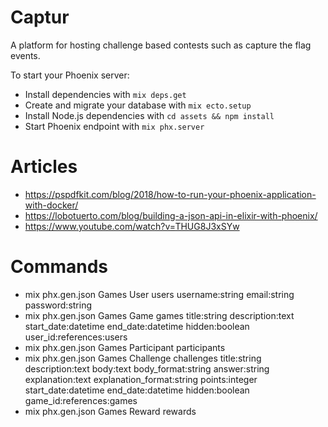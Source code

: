 # Captur

A platform for hosting challenge based contests such as capture the flag events.

To start your Phoenix server:

  * Install dependencies with `mix deps.get`
  * Create and migrate your database with `mix ecto.setup`
  * Install Node.js dependencies with `cd assets && npm install`
  * Start Phoenix endpoint with `mix phx.server`

# Articles

  *  https://pspdfkit.com/blog/2018/how-to-run-your-phoenix-application-with-docker/
  *  https://lobotuerto.com/blog/building-a-json-api-in-elixir-with-phoenix/
  *  https://www.youtube.com/watch?v=THUG8J3xSYw

# Commands
  
  * mix phx.gen.json Games User users username:string email:string password:string
  * mix phx.gen.json Games Game games title:string description:text start_date:datetime end_date:datetime hidden:boolean user_id:references:users
  * mix phx.gen.json Games Participant participants
  * mix phx.gen.json Games Challenge challenges title:string description:text body:text body_format:string answer:string explanation:text explanation_format:string points:integer start_date:datetime end_date:datetime hidden:boolean game_id:references:games
  * mix phx.gen.json Games Reward rewards


